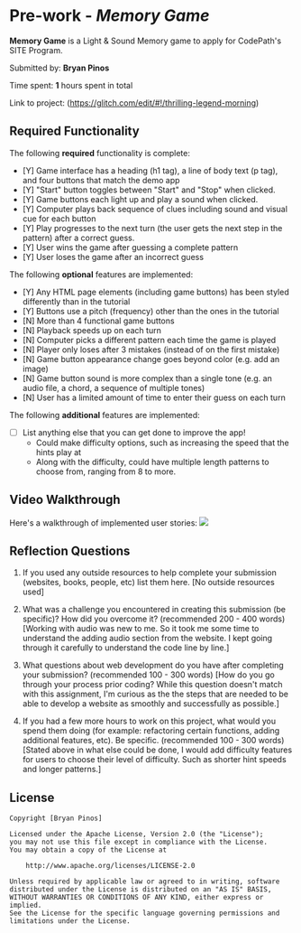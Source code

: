 # Pre-work - *Memory Game*

**Memory Game** is a Light & Sound Memory game to apply for CodePath's SITE Program. 

Submitted by: **Bryan Pinos**

Time spent: **1** hours spent in total

Link to project: (https://glitch.com/edit/#!/thrilling-legend-morning)

## Required Functionality

The following **required** functionality is complete:

* [Y] Game interface has a heading (h1 tag), a line of body text (p tag), and four buttons that match the demo app
* [Y] "Start" button toggles between "Start" and "Stop" when clicked. 
* [Y] Game buttons each light up and play a sound when clicked. 
* [Y] Computer plays back sequence of clues including sound and visual cue for each button
* [Y] Play progresses to the next turn (the user gets the next step in the pattern) after a correct guess. 
* [Y] User wins the game after guessing a complete pattern
* [Y] User loses the game after an incorrect guess

The following **optional** features are implemented:

* [Y] Any HTML page elements (including game buttons) has been styled differently than in the tutorial
* [Y] Buttons use a pitch (frequency) other than the ones in the tutorial
* [N] More than 4 functional game buttons
* [N] Playback speeds up on each turn
* [N] Computer picks a different pattern each time the game is played
* [N] Player only loses after 3 mistakes (instead of on the first mistake)
* [N] Game button appearance change goes beyond color (e.g. add an image)
* [N] Game button sound is more complex than a single tone (e.g. an audio file, a chord, a sequence of multiple tones)
* [N] User has a limited amount of time to enter their guess on each turn

The following **additional** features are implemented:

- [ ] List anything else that you can get done to improve the app!
  - Could make difficulty options, such as increasing the speed that the hints play at
  - Along with the difficulty, could have multiple length patterns to choose from, ranging from 8 to more.
## Video Walkthrough

Here's a walkthrough of implemented user stories:
![](https://media.giphy.com/media/910O2HqOHBWD5IgC1M/giphy.gif)


## Reflection Questions
1. If you used any outside resources to help complete your submission (websites, books, people, etc) list them here. 
[No outside resources used]

2. What was a challenge you encountered in creating this submission (be specific)? How did you overcome it? (recommended 200 - 400 words) 
[Working with audio was new to me. So it took me some time to understand the adding audio section from the website. I kept going through it carefully to understand the code line by line.]

3. What questions about web development do you have after completing your submission? (recommended 100 - 300 words) 
[How do you go through your process prior coding? While this question doesn't match with this assignment, I'm curious as the the steps that are needed to be able to develop a website as smoothly and successfully as possible.]

4. If you had a few more hours to work on this project, what would you spend them doing (for example: refactoring certain functions, adding additional features, etc). Be specific. (recommended 100 - 300 words) 
[Stated above in what else could be done, I would add difficulty features for users to choose their level of difficulty. Such as shorter hint speeds and longer patterns.]



## License

    Copyright [Bryan Pinos]

    Licensed under the Apache License, Version 2.0 (the "License");
    you may not use this file except in compliance with the License.
    You may obtain a copy of the License at

        http://www.apache.org/licenses/LICENSE-2.0

    Unless required by applicable law or agreed to in writing, software
    distributed under the License is distributed on an "AS IS" BASIS,
    WITHOUT WARRANTIES OR CONDITIONS OF ANY KIND, either express or implied.
    See the License for the specific language governing permissions and
    limitations under the License.